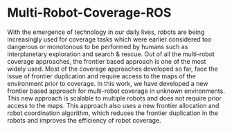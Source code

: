 # Multi-Robot-Coverage-ROS

With the emergence of technology in our daily lives, robots are being increasingly used for coverage tasks which were earlier considered too dangerous or monotonous to be performed by humans such as interplanetary exploration and search & rescue. Out of all the multi-robot coverage approaches, the frontier based approach is one of the most widely used. Most of the coverage approaches developed so far, face the issue of frontier duplication and require access to the maps of the environment prior to coverage. In this work, we have developed a new frontier based approach for multi-robot coverage in unknown environments. This new approach is scalable to multiple robots and does not require prior access to the maps. This approach also uses a new frontier allocation and robot coordination algorithm, which reduces the frontier duplication in the robots and improves the efficiency of robot coverage.

